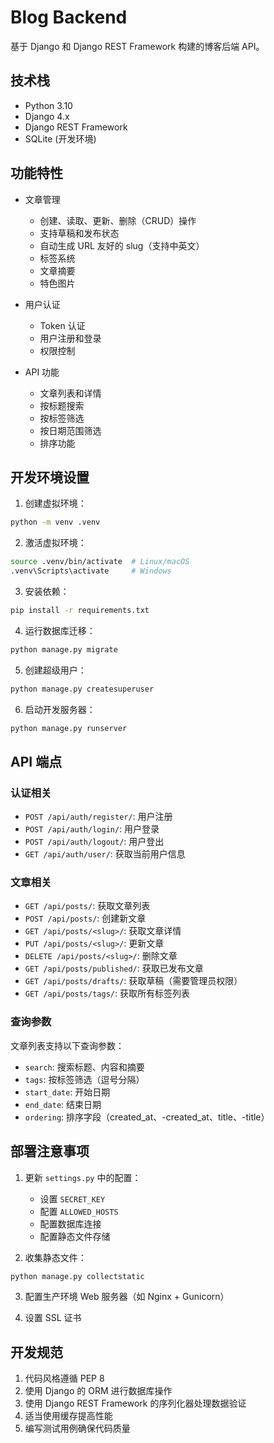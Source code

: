 # Blog Backend

基于 Django 和 Django REST Framework 构建的博客后端 API。

## 技术栈

- Python 3.10
- Django 4.x
- Django REST Framework
- SQLite (开发环境)

## 功能特性

- 文章管理
  - 创建、读取、更新、删除（CRUD）操作
  - 支持草稿和发布状态
  - 自动生成 URL 友好的 slug（支持中英文）
  - 标签系统
  - 文章摘要
  - 特色图片

- 用户认证
  - Token 认证
  - 用户注册和登录
  - 权限控制

- API 功能
  - 文章列表和详情
  - 按标题搜索
  - 按标签筛选
  - 按日期范围筛选
  - 排序功能

## 开发环境设置

1. 创建虚拟环境：
```bash
python -m venv .venv
```

2. 激活虚拟环境：
```bash
source .venv/bin/activate  # Linux/macOS
.venv\Scripts\activate     # Windows
```

3. 安装依赖：
```bash
pip install -r requirements.txt
```

4. 运行数据库迁移：
```bash
python manage.py migrate
```

5. 创建超级用户：
```bash
python manage.py createsuperuser
```

6. 启动开发服务器：
```bash
python manage.py runserver
```

## API 端点

### 认证相关

- `POST /api/auth/register/`: 用户注册
- `POST /api/auth/login/`: 用户登录
- `POST /api/auth/logout/`: 用户登出
- `GET /api/auth/user/`: 获取当前用户信息

### 文章相关

- `GET /api/posts/`: 获取文章列表
- `POST /api/posts/`: 创建新文章
- `GET /api/posts/<slug>/`: 获取文章详情
- `PUT /api/posts/<slug>/`: 更新文章
- `DELETE /api/posts/<slug>/`: 删除文章
- `GET /api/posts/published/`: 获取已发布文章
- `GET /api/posts/drafts/`: 获取草稿（需要管理员权限）
- `GET /api/posts/tags/`: 获取所有标签列表

### 查询参数

文章列表支持以下查询参数：

- `search`: 搜索标题、内容和摘要
- `tags`: 按标签筛选（逗号分隔）
- `start_date`: 开始日期
- `end_date`: 结束日期
- `ordering`: 排序字段（created_at、-created_at、title、-title）

## 部署注意事项

1. 更新 `settings.py` 中的配置：
   - 设置 `SECRET_KEY`
   - 配置 `ALLOWED_HOSTS`
   - 配置数据库连接
   - 配置静态文件存储

2. 收集静态文件：
```bash
python manage.py collectstatic
```

3. 配置生产环境 Web 服务器（如 Nginx + Gunicorn）

4. 设置 SSL 证书

## 开发规范

1. 代码风格遵循 PEP 8
2. 使用 Django 的 ORM 进行数据库操作
3. 使用 Django REST Framework 的序列化器处理数据验证
4. 适当使用缓存提高性能
5. 编写测试用例确保代码质量 